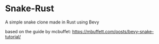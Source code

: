# Snake-Rust
A simple snake clone made in Rust using Bevy

based on the guide by mcbuffet: https://mbuffett.com/posts/bevy-snake-tutorial/
